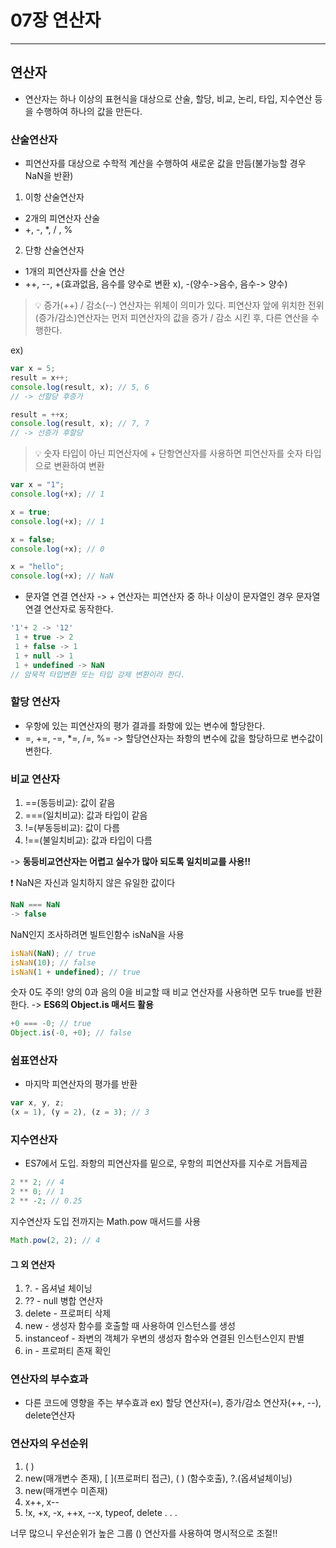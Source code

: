 # 07장 연산자

---

## 연산자

- 연산자는 하나 이상의 표현식을 대상으로 산술, 할당, 비교, 논리, 타입, 지수연산 등을 수행하여 하나의 값을 만든다.

### 산술연산자

- 피연산자를 대상으로 수학적 계산을 수행하여 새로운 값을 만듬(불가능할 경우 NaN을 반환)

1. 이항 산술연산자

- 2개의 피연산자 산술
- +, -, \*, / , %

2. 단항 산술연산자

- 1개의 피연산자를 산술 연산
- ++, --, +(효과없음, 음수를 양수로 변환 x), -(양수->음수, 음수-> 양수)

> 💡 증가(++) / 감소(--) 연산자는 위체이 의미가 있다.
> 피연산자 앞에 위치한 전위(증가/감소)연산자는 먼저 피연산자의 값을 증가 / 감소 시킨 후, 다른 연산을 수행한다.

ex)

```javascript
var x = 5;
result = x++;
console.log(result, x); // 5, 6
// -> 선할당 후증가

result = ++x;
console.log(result, x); // 7, 7
// -> 선증가 후할당
```

> 💡 숫자 타입이 아닌 피연산자에 + 단항연산자를 사용하면 피연산자를 숫자 타입으로 변환하여 변환

```javascript
var x = "1";
console.log(+x); // 1

x = true;
console.log(+x); // 1

x = false;
console.log(+x); // 0

x = "hello";
console.log(+x); // NaN
```

- 문자열 연결 연산자
  -> + 연산자는 피연산자 중 하나 이상이 문자열인 경우 문자열 연결 연산자로 동작한다.

```javascript
'1'+ 2 -> '12'
 1 + true -> 2
 1 + false -> 1
 1 + null -> 1
 1 + undefined -> NaN
// 암묵적 타입변환 또는 타입 강제 변환이라 한다.
```

### 할당 연산자

- 우항에 있는 피연산자의 평가 결과를 좌항에 있는 변수에 할당한다.
- =, +=, -=, \*=, /=, %=
  -> 할당연산자는 좌항의 변수에 값을 할당하므로 변수값이 변한다.

### 비교 연산자

1. ==(동등비교): 값이 같음
2. ===(일치비교): 값과 타입이 같음
3. !=(부동등비교): 값이 다름
4. !==(불일치비교): 값과 타입이 다름

-> **동등비교연산자는 어렵고 실수가 많아 되도록 일치비교를 사용!!**

❗ NaN은 자신과 일치하지 않은 유일한 값이다

```javascript
NaN === NaN
-> false
```

NaN인지 조사하려면 빌트인함수 isNaN을 사용

```javascript
isNaN(NaN); // true
isNaN(10); // false
isNaN(1 + undefined); // true
```

숫자 0도 주의! 양의 0과 음의 0을 비교할 때 비교 연산자를 사용하면 모두 true를 반환한다.
-> **ES6의 Object.is 매서드 활용**

```javascript
+0 === -0; // true
Object.is(-0, +0); // false
```

### 쉼표연산자

- 마지막 피연산자의 평가를 반환

```javascript
var x, y, z;
(x = 1), (y = 2), (z = 3); // 3
```

### 지수연산자

- ES7에서 도입. 좌항의 피연산자를 밑으로, 우항의 피연산자를 지수로 거듭제곱

```javascript
2 ** 2; // 4
2 ** 0; // 1
2 ** -2; // 0.25
```

지수연산자 도입 전까지는 Math.pow 매서드를 사용

```javascript
Math.pow(2, 2); // 4
```

#### 그 외 연산자

1. ?. - 옵셔널 체이닝
2. ?? - null 병합 연산자
3. delete - 프로퍼티 삭제
4. new - 생성자 함수를 호출할 때 사용하여 인스턴스를 생성
5. instanceof - 좌변의 객체가 우변의 생성자 함수와 연결된 인스턴스인지 판별
6. in - 프로퍼티 존재 확인

### 연산자의 부수효과

- 다른 코드에 영향을 주는 부수효과
  ex) 할당 연산자(=), 증가/감소 연산자(++, --), delete연산자

### 연산자의 우선순위

1. ( )
2. new(매개변수 존재), [ ](프로퍼티 접근), ( ) (함수호출), ?.(옵셔널체이닝)
3. new(매개변수 미존재)
4. x++, x--
5. !x, +x, -x, ++x, --x, typeof, delete
   .
   .
   .

너무 많으니 우선순위가 높은 그룹 () 연산자를 사용하여 명시적으로 조절!!
